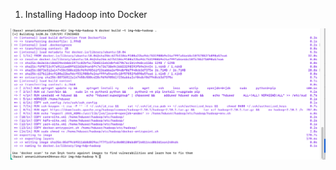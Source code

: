1. Installing Hadoop into Docker

![Hadoop installing](https://github.com/Annassie/BigData-Hadoop/blob/Anna_Niukkanen_task_1/images/hadoop_installing.png)
